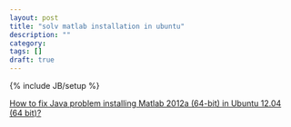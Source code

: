 ```yaml
---
layout: post
title: "solv matlab installation in ubuntu"
description: ""
category: 
tags: []
draft: true
---
```

{% include JB/setup %}

[How to fix Java problem installing Matlab 2012a (64-bit) in Ubuntu 12.04 (64 bit)?](http://askubuntu.com/questions/151826/how-to-fix-java-problem-installing-matlab-2012a-64-bit-in-ubuntu-12-04-64-bit)
